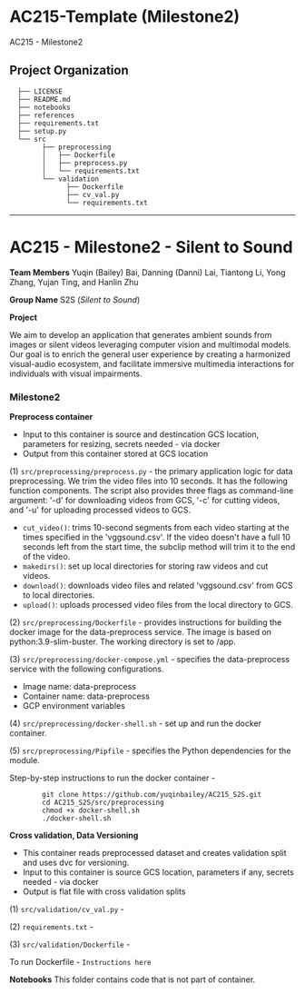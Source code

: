 AC215-Template (Milestone2)
==============================

AC215 - Milestone2

Project Organization
------------
      ├── LICENSE
      ├── README.md
      ├── notebooks
      ├── references
      ├── requirements.txt
      ├── setup.py
      └── src
            ├── preprocessing
            │   ├── Dockerfile
            │   ├── preprocess.py
            │   └── requirements.txt
            └── validation
                  ├── Dockerfile
                  ├── cv_val.py
                  └── requirements.txt


--------
# AC215 - Milestone2 - Silent to Sound

**Team Members**
Yuqin (Bailey) Bai, Danning (Danni) Lai, Tiantong Li, Yong Zhang, Yujan Ting, and Hanlin Zhu

**Group Name**
S2S (*Silent to Sound*)

**Project**

We aim to develop an application that generates ambient sounds from images or silent videos leveraging computer vision and multimodal models. Our goal is to enrich the general user experience by creating a harmonized visual-audio ecosystem, and facilitate immersive multimedia interactions for individuals with visual impairments.

### Milestone2 ###


**Preprocess container**
- Input to this container is source and destincation GCS location, parameters for resizing, secrets needed - via docker
- Output from this container stored at GCS location

(1) `src/preprocessing/preprocess.py`  - the primary application logic for data preprocessing. We trim the video files into 10 seconds. It has the following function components. The script also provides three flags as command-line argument: '-d' for downloading videos from GCS, '-c' for cutting videos, and '-u' for uploading processed videos to GCS.
- `cut_video()`: trims 10-second segments from each video starting at the times specified in the 'vggsound.csv'. If the video doesn't have a full 10 seconds left from the start time, the subclip method will trim it to the end of the video.
- `makedirs()`: set up local directories for storing raw videos and cut videos.
- `download()`: downloads video files and related 'vggsound.csv' from GCS to local directories.
- `upload()`: uploads processed video files from the local directory to GCS.

(2) `src/preprocessing/Dockerfile` - provides instructions for building the docker image for the data-preprocess service. The image is based on python:3.9-slim-buster. The working directory is set to /app.

(3) `src/preprocessing/docker-compose.yml` - specifies the data-preprocess service with the following configurations.
- Image name: data-preprocess
- Container name: data-preprocess
- GCP environment variables

(4) `src/preprocessing/docker-shell.sh` - set up and run the docker container.

(5) `src/preprocessing/Pipfile` - specifies the Python dependencies for the module.

Step-by-step instructions to run the docker container - 

            git clone https://github.com/yuqinbailey/AC215_S2S.git
            cd AC215_S2S/src/preprocessing
            chmod +x docker-shell.sh
            ./docker-shell.sh
            


**Cross validation, Data Versioning**
- This container reads preprocessed dataset and creates validation split and uses dvc for versioning.
- Input to this container is source GCS location, parameters if any, secrets needed - via docker
- Output is flat file with cross validation splits
  
(1) `src/validation/cv_val.py` - 

(2) `requirements.txt` - 

(3) `src/validation/Dockerfile` - 

To run Dockerfile - `Instructions here`

**Notebooks** 
This folder contains code that is not part of container. 